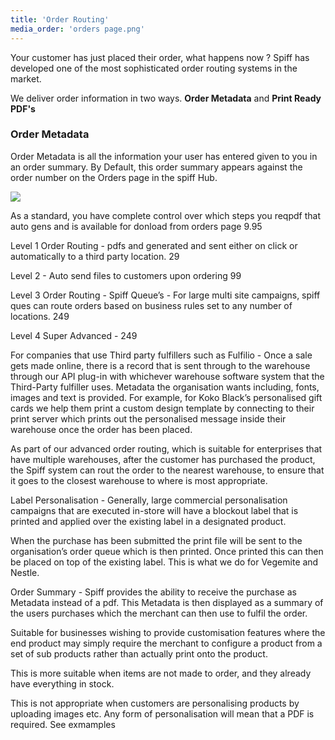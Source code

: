 ```yaml
---
title: 'Order Routing'
media_order: 'orders page.png'
---
```


Your customer has just placed their order, what happens now ? Spiff has developed one of the most sophisticated order routing systems in the market. 

We deliver order information in two ways. **Order Metadata** and **Print Ready PDF's**

### Order Metadata
Order Metadata is all the information your user has entered given to you in an order summary. By Default, this order summary appears against the order number on the Orders page in the spiff Hub. 

![](https://help.spiff.com.au/user/pages/04.Spiff-Concepts/07.order-routing/orders%20page.png)



As a standard, you have complete control over which steps you reqpdf that auto gens and is available for donload from orders page 9.95

Level 1 Order Routing - pdfs and generated and sent either on click or automatically to a third party location.  29

Level 2 - Auto send files to customers upon ordering 99

Level 3 Order Routing - Spiff Queue’s - For large multi site campaigns, spiff ques can route orders based on business rules set to any number of locations. 249

Level 4 Super Advanced - 249

 

For companies that use Third party fulfillers such as Fulfilio - Once a sale gets made online, there is a record that is sent through to the warehouse through our API plug-in with whichever warehouse software system that the Third-Party fulfiller uses. Metadata the organisation wants including, fonts, images and text is provided. For example, for Koko Black’s personalised gift cards we help them print a custom design template by connecting to their print server which prints out the personalised message inside their warehouse once the order has been placed. 

As part of our advanced order routing, which is suitable for enterprises that have multiple warehouses, after the customer has purchased the product, the Spiff system can rout the order to the nearest warehouse, to ensure that it goes to the closest warehouse to where is most appropriate. 

 Label Personalisation -  Generally, large commercial personalisation campaigns that are executed in-store will have a blockout label that is printed and applied over the existing label in a designated product.

 When the purchase has been submitted the print file will be sent to the organisation’s order queue which is then printed. Once printed this can then be placed on top of the existing label. This is what we do for Vegemite and Nestle. 


 

 

Order Summary  - Spiff provides the ability to receive the purchase as Metadata instead of a pdf. This Metadata is then displayed as a summary of the users purchases which the merchant can then use to fulfil the order. 

Suitable for businesses wishing to provide customisation features where the end product may simply require the merchant to configure a product from a set of sub products rather than actually print onto the product. 

This is more suitable when items are not made to order, and they already have everything in stock. 


This is not appropriate when customers are personalising products by uploading images etc. Any form of personalisation will mean that a PDF is required. See exmamples